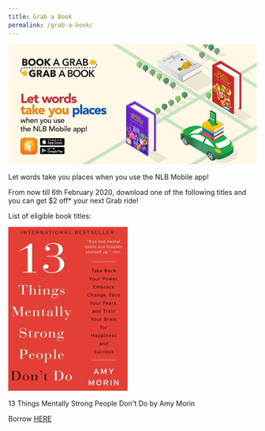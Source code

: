 ```yaml
---
title: Grab a Book
permalink: /grab-a-book/
---
```


![banner Grab](\images\Grab1.png)



Let words take you places when you use the NLB Mobile app!

From now till 6th February 2020, download one of the following titles and you can get $2 off* your next Grab ride!

List of eligible book titles: 

!["13 Things Mentally Strong People Don't Do"](/images/13things.png)

13 Things Mentally Strong People Don't Do by Amy Morin

Borrow [HERE](https://nlb.overdrive.com/media/1681182?cid=1036259)

